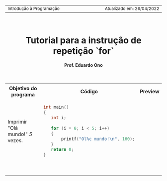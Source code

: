 <table>
<tr>
<td align="left" width="8000">
  <small>Introdução à Programação</small>
</td>
<td align="right">
  <small>Atualizado&nbsp;em:&nbsp;26/04/2022</small>
</td>
</tr>
</table>

<br>

<h1 align="center">
Tutorial para a instrução de repetição `for`
</h1>
<h4 align="center">
Prof. Eduardo Ono
</h4>

<br>

<table>
<tr>
  <th>Objetivo do programa</th>
  <th>Código</th>
  <th>Preview</th>
</tr>

<tr>
<td>
  Imprimir "Olá mundo!" <em>5</em> vezes.
</td>
<td valign="top">

 ```c
int main()
{
    int i;
    
    for (i = 0; i < 5; i++)
    {
        printf("Ol%c mundo!\n", 160);
    }
    return 0;
}  
 ```

</td>

</tr>

<tr>
  <td valign="top">

  ```c
  
  ```

  </td>
  <td valign="top">
  </td>
</tr>
</table>

<br>
